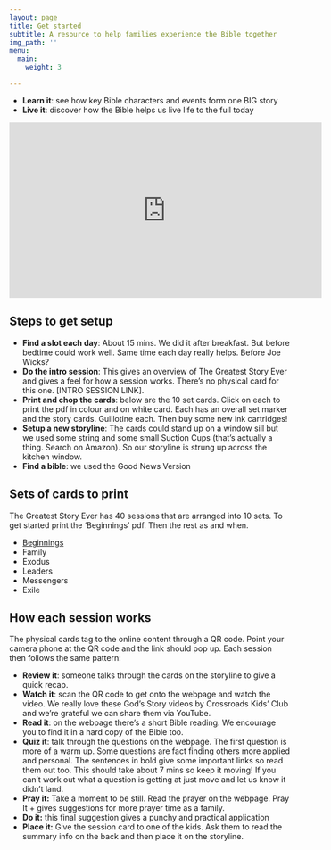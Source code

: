 ```yaml
---
layout: page
title: Get started
subtitle: A resource to help families experience the Bible together
img_path: ''
menu:
  main:
    weight: 3

---
```

* **Learn it**: see how key Bible characters and events form one BIG story
* **Live it**: discover how the Bible helps us live life to the full today

<div class="full-bleed"><iframe width="560" height="315" src="https://www.youtube.com/embed/ahpCe-ugFAI" frameborder="0" allow="accelerometer; autoplay; encrypted-media; gyroscope; picture-in-picture" allowfullscreen></iframe></div>

## Steps to get setup

* **Find a slot each day**: About 15 mins. We did it after breakfast. But before bedtime could work well. Same time each day really helps. Before Joe Wicks?
* **Do the intro session**: This gives an overview of The Greatest Story Ever and gives a feel for how a session works. There’s no physical card for this one. \[INTRO SESSION LINK\].
* **Print and chop the cards**: below are the 10 set cards. Click on each to print the pdf in colour and on white card. Each has an overall set marker and the story cards. Guillotine each. Then buy some new ink cartridges!
* **Setup a new storyline**: The cards could stand up on a window sill but we used some string and some small Suction Cups (that’s actually a thing. Search on Amazon). So our storyline is strung up across the kitchen window.
* **Find a bible**: we used the Good News Version

## Sets of cards to print

The Greatest Story Ever has 40 sessions that are arranged into 10 sets. To get started print the ‘Beginnings’ pdf. Then the rest as and when.

* [Beginnings](https://app.forestry.io/sites/y3kzbwlvpanzca/body-media//uploads/set_beginnings.pdf "Beginnings")
* Family
* Exodus
* Leaders
* Messengers
* Exile

## How each session works

The physical cards tag to the online content through a QR code. Point your camera phone at the QR code and the link should pop up. Each session then follows the same pattern:

* **Review it**: someone talks through the cards on the storyline to give a quick recap.
* **Watch it**: scan the QR code to get onto the webpage and watch the video. We really love these God’s Story videos by Crossroads Kids’ Club and we’re grateful we can share them via YouTube.
* **Read it**: on the webpage there’s a short Bible reading. We encourage you to find it in a hard copy of the Bible too.
* **Quiz it**: talk through the questions on the webpage. The first question is more of a warm up. Some questions are fact finding others more applied and personal. The sentences in bold give some important links so read them out too. This should take about 7 mins so keep it moving! If you can’t work out what a question is getting at just move and let us know it didn’t land.
* **Pray it:** Take a moment to be still. Read the prayer on the webpage. Pray It + gives suggestions for more prayer time as a family.
* **Do it:** this final suggestion gives a punchy and practical application
* **Place it:** Give the session card to one of the kids. Ask them to read the summary info on the back and then place it on the storyline.
